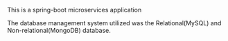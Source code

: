 This is a spring-boot microservices application 

The database management system utilized was the Relational(MySQL) and Non-relational(MongoDB) database.